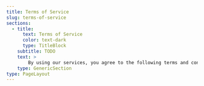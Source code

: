 ```yaml
---
title: Terms of Service
slug: terms-of-service
sections:
  - title:
      text: Terms of Service
      color: text-dark
      type: TitleBlock
    subtitle: TODO
    text: >
        By using our services, you agree to the following terms and conditions:
    type: GenericSection
type: PageLayout
---
```

